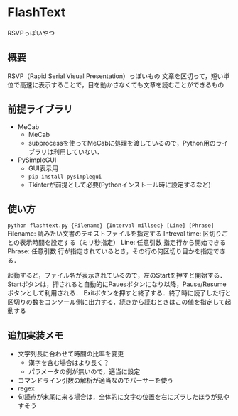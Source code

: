 # FlashText
RSVPっぽいやつ

## 概要
RSVP（Rapid Serial Visual Presentation）っぽいもの
文章を区切って，短い単位で高速に表示することで，目を動かさなくても文章を読むことができるもの

## 前提ライブラリ
- MeCab
    - MeCab
    - subprocessを使ってMeCabに処理を渡しているので，Python用のライブラリは利用していない．
- PySimpleGUI 
    - GUI表示用
    - `pip install pysimplegui`
    - Tkinterが前提として必要(Pythonインストール時に設定するなど)

## 使い方
`python flashtext.py {Filename} {Interval millsec} [Line] [Phrase]`
Filename: 読みたい文書のテキストファイルを指定する
Intreval time: 区切りごとの表示時間を設定する（ミリ秒指定）
Line: 任意引数 指定行から開始できる
Phrase: 任意引数 行が指定されているとき，その行の何区切り目かを指定できる．

起動すると，ファイル名が表示されているので，左のStartを押すと開始する．
Startボタンは，押されると自動的にPauesボタンになり以降，Pause/Resumeボタンとして利用される．
Exitボタンを押すと終了する．終了時に読了した行と区切りの数をコンソール側に出力する．続きから読むときはこの値を指定して起動する

## 追加実装メモ
- 文字列長に合わせて時間の比率を変更
    - 漢字を含む場合はより長く？
    - パラメータの例が無いので，適当に設定
- コマンドライン引数の解析が適当なのでパーサーを使う
- regex
- 句読点が末尾に来る場合は，全体的に文字の位置を右にズラしたほうが見やすそう